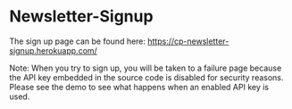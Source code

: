 # Newsletter-Signup

The sign up page can be found here: https://cp-newsletter-signup.herokuapp.com/

Note: When you try to sign up, you will be taken to a failure page because the API key embedded in the source code is disabled for security reasons. Please see the demo to see what happens when an enabled API key is used. 
